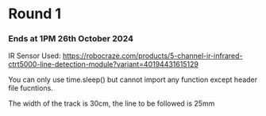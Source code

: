 # **Round 1**

### Ends at 1PM 26th October 2024

IR Sensor Used: 
https://robocraze.com/products/5-channel-ir-infrared-ctrt5000-line-detection-module?variant=40194431615129

You can only use time.sleep() but cannot import any function except header file fucntions.

The width of the track is 30cm, the line to be followed is 25mm

